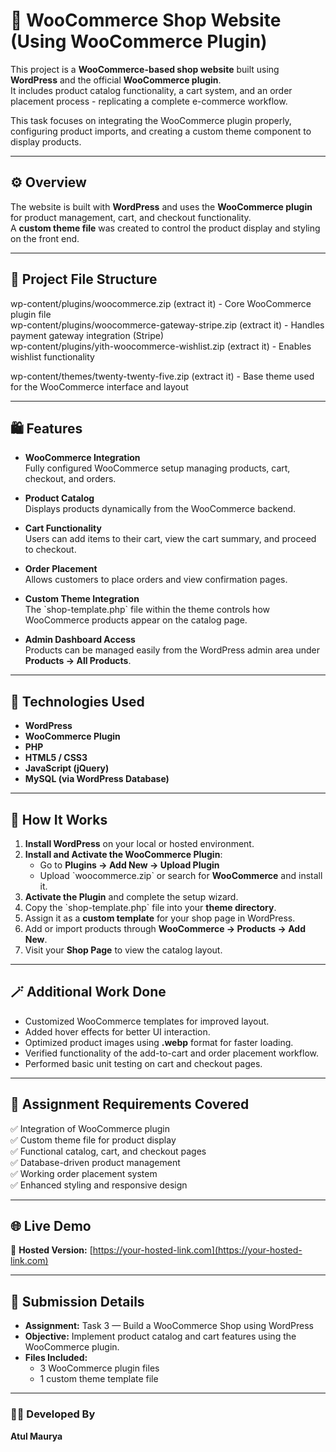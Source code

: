 # 🛒 WooCommerce Shop Website (Using WooCommerce Plugin)

This project is a **WooCommerce-based shop website** built using **WordPress** and the official **WooCommerce plugin**.  
It includes product catalog functionality, a cart system, and an order placement process - replicating a complete e-commerce workflow.

This task focuses on integrating the WooCommerce plugin properly, configuring product imports, and creating a custom theme component to display products.

---

## ⚙️ Overview

The website is built with **WordPress** and uses the **WooCommerce plugin** for product management, cart, and checkout functionality.  
A **custom theme file** was created to control the product display and styling on the front end.

---

## 📁 Project File Structure


wp-content/plugins/woocommerce.zip (extract it) - Core WooCommerce plugin file  
wp-content/plugins/woocommerce-gateway-stripe.zip (extract it) - Handles payment gateway integration (Stripe)  
wp-content/plugins/yith-woocommerce-wishlist.zip (extract it) - Enables wishlist functionality  

wp-content/themes/twenty-twenty-five.zip (extract it) - Base theme used for the WooCommerce interface and layout  

---

## 🛍️ Features

- **WooCommerce Integration**  
  Fully configured WooCommerce setup managing products, cart, checkout, and orders.

- **Product Catalog**  
  Displays products dynamically from the WooCommerce backend.

- **Cart Functionality**  
  Users can add items to their cart, view the cart summary, and proceed to checkout.

- **Order Placement**  
  Allows customers to place orders and view confirmation pages.

- **Custom Theme Integration**  
  The \`shop-template.php\` file within the theme controls how WooCommerce products appear on the catalog page.

- **Admin Dashboard Access**  
  Products can be managed easily from the WordPress admin area under **Products → All Products**.

---

## 🧠 Technologies Used

- **WordPress**
- **WooCommerce Plugin**
- **PHP**
- **HTML5 / CSS3**
- **JavaScript (jQuery)**
- **MySQL (via WordPress Database)**

---

## 📄 How It Works

1. **Install WordPress** on your local or hosted environment.  
2. **Install and Activate the WooCommerce Plugin**:
   - Go to **Plugins → Add New → Upload Plugin**
   - Upload \`woocommerce.zip\` or search for **WooCommerce** and install it.
3. **Activate the Plugin** and complete the setup wizard.
4. Copy the \`shop-template.php\` file into your **theme directory**.
5. Assign it as a **custom template** for your shop page in WordPress.
6. Add or import products through **WooCommerce → Products → Add New**.
7. Visit your **Shop Page** to view the catalog layout.

---

## 🪄 Additional Work Done

- Customized WooCommerce templates for improved layout.  
- Added hover effects for better UI interaction.  
- Optimized product images using **.webp** format for faster loading.  
- Verified functionality of the add-to-cart and order placement workflow.  
- Performed basic unit testing on cart and checkout pages.

---

## 🧾 Assignment Requirements Covered

✅ Integration of WooCommerce plugin  
✅ Custom theme file for product display  
✅ Functional catalog, cart, and checkout pages  
✅ Database-driven product management  
✅ Working order placement system  
✅ Enhanced styling and responsive design

---

## 🌐 Live Demo

🔗 **Hosted Version:** [https://your-hosted-link.com](https://your-hosted-link.com)

---

## 🎥 Submission Details

- **Assignment:** Task 3 — Build a WooCommerce Shop using WordPress  
- **Objective:** Implement product catalog and cart features using the WooCommerce plugin.  
- **Files Included:**  
  - 3 WooCommerce plugin files  
  - 1 custom theme template file  

---

### 👨‍💻 Developed By
**Atul Maurya**
